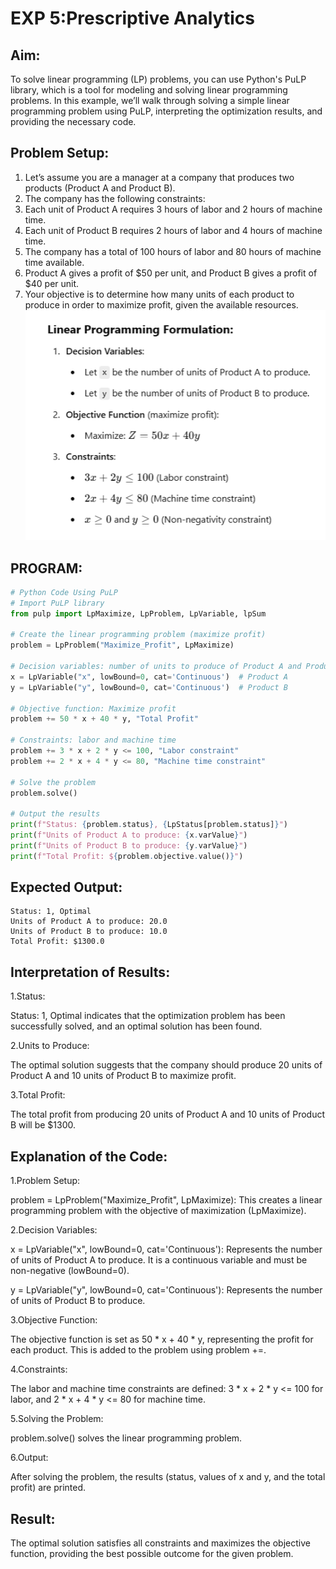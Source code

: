# EXP 5:Prescriptive Analytics
## Aim: 
To solve linear programming (LP) problems, you can use Python's PuLP library, which is a tool for modeling and solving linear programming problems. In this example, we’ll walk through solving a simple linear programming problem using PuLP, interpreting the optimization results, and providing the necessary code.

## Problem Setup:
1. Let’s assume you are a manager at a company that produces two products (Product A and Product B).
2. The company has the following constraints:
3. Each unit of Product A requires 3 hours of labor and 2 hours of machine time.
4. Each unit of Product B requires 2 hours of labor and 4 hours of machine time.
5. The company has a total of 100 hours of labor and 80 hours of machine time available.
6. Product A gives a profit of $50 per unit, and Product B gives a profit of $40 per unit.
7. Your objective is to determine how many units of each product to produce in order to maximize profit, given the available resources.
![out](5a.png)
## PROGRAM: 
```py
# Python Code Using PuLP
# Import PuLP library
from pulp import LpMaximize, LpProblem, LpVariable, lpSum

# Create the linear programming problem (maximize profit)
problem = LpProblem("Maximize_Profit", LpMaximize)

# Decision variables: number of units to produce of Product A and Product B
x = LpVariable("x", lowBound=0, cat='Continuous')  # Product A
y = LpVariable("y", lowBound=0, cat='Continuous')  # Product B

# Objective function: Maximize profit
problem += 50 * x + 40 * y, "Total Profit"

# Constraints: labor and machine time
problem += 3 * x + 2 * y <= 100, "Labor constraint"
problem += 2 * x + 4 * y <= 80, "Machine time constraint"

# Solve the problem
problem.solve()

# Output the results
print(f"Status: {problem.status}, {LpStatus[problem.status]}")
print(f"Units of Product A to produce: {x.varValue}")
print(f"Units of Product B to produce: {y.varValue}")
print(f"Total Profit: ${problem.objective.value()}")
```
## Expected Output:
```
Status: 1, Optimal
Units of Product A to produce: 20.0
Units of Product B to produce: 10.0
Total Profit: $1300.0
```
## Interpretation of Results:
1.Status:

Status: 1, Optimal indicates that the optimization problem has been successfully solved, and an optimal solution has been found.

2.Units to Produce:

The optimal solution suggests that the company should produce 20 units of Product A and 10 units of Product B to maximize profit.

3.Total Profit:

The total profit from producing 20 units of Product A and 10 units of Product B will be $1300.

## Explanation of the Code:

1.Problem Setup:

problem = LpProblem("Maximize_Profit", LpMaximize): This creates a linear programming problem with the objective of maximization (LpMaximize).

2.Decision Variables:

x = LpVariable("x", lowBound=0, cat='Continuous'): Represents the number of units of Product A to produce. It is a continuous variable and must be non-negative (lowBound=0).

y = LpVariable("y", lowBound=0, cat='Continuous'): Represents the number of units of Product B to produce.

3.Objective Function:

The objective function is set as 50 * x + 40 * y, representing the profit for each product. This is added to the problem using problem +=.

4.Constraints:

The labor and machine time constraints are defined: 3 * x + 2 * y <= 100 for labor, and 2 * x + 4 * y <= 80 for machine time.

5.Solving the Problem:

problem.solve() solves the linear programming problem.

6.Output:

After solving the problem, the results (status, values of x and y, and the total profit) are printed.

## Result: 
The optimal solution satisfies all constraints and maximizes the objective function, providing the best possible outcome for the given problem.

